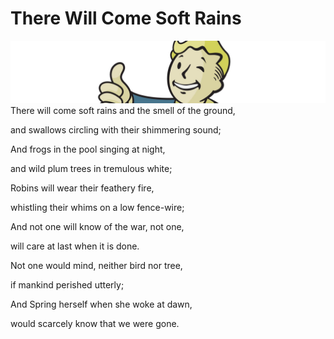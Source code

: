 # There Will Come Soft Rains
![header](assets/vault_boy.jpg)
There will come soft rains and the smell of the ground,

and swallows circling with their shimmering sound;

And frogs in the pool singing at night,

and wild plum trees in tremulous white;

Robins will wear their feathery fire,

whistling their whims on a low fence-wire;

And not one will know of the war, not one,

will care at last when it is done.

Not one would mind, neither bird nor tree,

if mankind perished utterly;

And Spring herself when she woke at dawn,

would scarcely know that we were gone.

